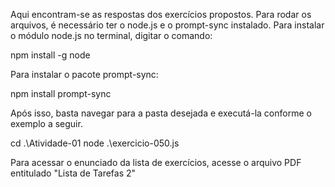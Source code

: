 Aqui encontram-se as respostas dos exercícios propostos. Para rodar os arquivos, é necessário ter o node.js e o prompt-sync instalado.
Para instalar o módulo node.js no terminal, digitar o comando:

npm install -g node

Para instalar o pacote prompt-sync:

npm install prompt-sync

Após isso, basta navegar para a pasta desejada e executá-la conforme o exemplo a seguir.

cd .\Atividade-01
node .\exercicio-050.js

Para acessar o enunciado da lista de exercícios, acesse o arquivo PDF entitulado "Lista de Tarefas 2"